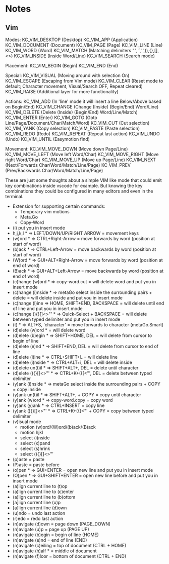 # Notes

## Vim

Modes:
    KC_VIM_DESKTOP     (Desktop)
    KC_VIM_APP         (Application)
    KC_VIM_DOCUMENT    (Document)
    KC_VIM_PAGE        (Page)
    KC_VIM_LINE        (Line)
    KC_VIM_WORD        (Word)
    KC_VIM_MATCH       (Matching delimiters "",``,'',(),{},[],<>)
    KC_VIM_INSIDE      (Inside Word/Line)
    KC_VIM_SEARCH      (Search mode)

Placement:
    KC_VIM_BEGIN       (Begin)
    KC_VIM_END         (End)

Special:
    KC_VIM_VISUAL      (Moving around with selection On)
    KC_VIM_ESCAPE      (Escaping from Vim mode)
    KC_VIM_CLEAR       (Reset mode to default; Character movement, Visual/Search OFF, Repeat cleared)
    KC_VIM_RAISE       (Additional layer for more functionality)

Actions:
    KC_VIM_ADD         (In 'line' mode it will insert a line Below/Above based on Begin/End)
    KC_VIM_CHANGE      (Change (Inside) (Begin/End) Word/Line)  
    KC_VIM_DELETE      (Delete (Inside) (Begin/End) Word/Line/Match)
    KC_VIM_ENTER       (Enter)
    KC_VIM_GOTO        (Goto Line/Page/Document/Char/Match/Word)
    KC_VIM_CUT         (Cut selection)
    KC_VIM_YANK        (Copy selection)
    KC_VIM_PASTE       (Paste selection)
    KC_VIM_REDO        (Redo)
    KC_VIM_REPEAT      (Repeat last action)
    KC_VIM_UNDO        (Undo)
    KC_VIM_UNTIL       (Easymotion find)

Movement:
    KC_VIM_MOVE_DOWN   (Move down Page/Line)
    KC_VIM_MOVE_LEFT   (Move left Word/Char)
    KC_VIM_MOVE_RIGHT  (Move right Word/Char)
    KC_VIM_MOVE_UP     (Move up Page/Line)
    KC_VIM_NEXT        (Next/Forwards Char/Word/Match/Line/Page)
    KC_VIM_PREV        (Prev/Backwards Char/Word/Match/Line/Page)



These are just some thoughts about a simple VIM like mode that could emit key combinations inside vscode for example.
But knowing the key combinations they could be configured in many editors and even in the terminal.
- Extension for supporting certain commands:
  - Temporary vim motions
  - Meta.Go
  - Copy-Word
- (i) put you in insert mode
- h,j,k,l                       *    => LEFT/DOWN/UP/RIGHT ARROW  = movement keys
- (w)ord                        *    => CTRL+Right-Arrow          = move forwards by word (position at start of word)
- (b)ack                        *    => CTRL+Left-Arrow           = move backwards by word (position at start of word)
- (W)ord                        *    => GUI+ALT+Right-Arrow       = move forwards by word (position at end of word)
- (B)ack                        *    => GUI+ALT+Left-Arrow        = move backwards by word (position at end of word)
- (c)hange (w)ord               *    => copy-word.cut                                        = will delete word and put you in insert mode
- (c)hange (i)nside             *    => metaGo select inside the surrounding pairs + delete  = will delete inside and put you in insert mode
- (c)hange (l)ine                    => HOME, SHIFT+END, BACKSPACE                           = will delete until end of line and put you in insert mode
- (c)hange (){}[]<>"'           *    => Quick-Select + BACKSPACE                             = will delete between typed delimiter and put you in insert mode
- (t)                           *    => ALT+S, 'character'                                   = move forwards to character     (metaGo.Smart)
- (d)elete (w)ord               *    = will delete word
- (d)elete (b)egin              *    => SHIFT+HOME, DEL                                      = will delete from cursor to begin of line
- (d)elete (e)nd                *    => SHIFT+END, DEL                                       = will delete from cursor to end of line
- (d)elete (l)ine               *    => CTRL+SHIFT+L                                         = will delete line
- (d)elete (i)nside             *    => CTRL+ALT+i, DEL                                      = will delete inside
- (d)elete un(t)il              *    => SHIFT+ALT+, DEL                                      = delete until character
- (d)elete (){}[]<>"'           *    => CTRL+K+({[<"', DEL                                   = delete between typed delimiter
- (y)ank (i)nside               *    => metaGo select inside the surrounding pairs + COPY    = copy inside
- (y)ank un(t)il                *    => SHIFT+ALT+, + COPY                                   = copy until character
- (y)ank (w)ord                 *    => copy-word.copy                                       = copy word
- (y)ank (y)ank                 *    => CTRL+INSERT                                          = copy line
- (y)ank (){}[]<>"'             *    => CTRL+K+({[<"' + COPY                                 = copy between typed delimiter
- (v)isual mode
  - motion (w)ord/(W)ord/(b)ack/(B)ack
  - motion hjkl
  - select (i)nside
  - select (x)pand
  - select (s)hrink
  - select (){}[]<>"'
- (p)aste = paste
- (P)aste = paste before
- (o)pen                         *    => GUI+ENTER                                            = open new line and put you in insert mode
- (O)pen                         *    => GUI+SHIFT+ENTER                                      = open new line before and put you in insert mode
- (a)lign current line to (t)op
- (a)lign current line to (c)enter
- (a)lign current line to (b)ottom
- [a]lign current line (u)p  
- [a]lign current line (d)own
- (u)ndo = undo last action
- (r)edo = redo last action
- (n)avigate (d)own           = page down (PAGE_DOWN)
- (n)avigate (u)p             = page up (PAGE UP)
- (n)avigate (b)egin          = begin of line (HOME) 
- (n)avigate (e)nd            = end of line (END)
- (n)avigate (c)eiling        = top of document (CTRL + HOME)
- (n)avigate (h)alf      *    = middle of document 
- (n)avigate (f)loor          = bottom of document (CTRL + END)
